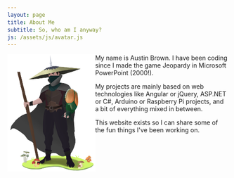 ```yaml
---
layout: page
title: About Me
subtitle: So, who am I anyway?
js: /assets/js/avatar.js
---
```


<div style="float:left;"><img style="width:200px;" src="/assets/img/damien-full.PNG"></div>
<p>
My name is Austin Brown.  I have been coding since I made the game Jeopardy in Microsoft PowerPoint (2000!).
</p>

<p>
My projects are mainly based on web technologies like Angular or jQuery, ASP.NET or C#, Arduino or Raspberry Pi projects, and a bit of everything mixed in between.
</p>

<p>
This website exists so I can share some of the fun things I've been working on.
</p>